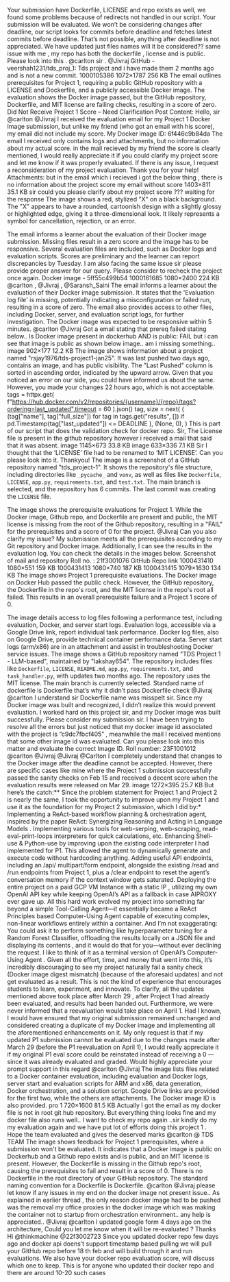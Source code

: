 Your submission have Dockerfile, LICENSE and repo exists as well, we found some problems because of redirects not handled in our script. Your submission will be evaluated.
We won’t be considering changes after deadline, our script looks for commits before deadline and fetches latest commits before deadline.
That’s not possible, anything after deadline is not appreciated.
We have updated just files names will it be considered??
same issue with me , my repo has both the dockerfile , license and is public. Please look into this . @carlton sir . @Jivraj GitHub - veershah1231/tds_proj_1: Tds project and i have made them 2 months ago and is not a new commit. 1000105386 1072×1787 256 KB
The email outlines prerequisites for Project 1, requiring a public GitHub repository with a LICENSE and Dockerfile, and a publicly accessible Docker image. The evaluation shows the Docker image passed, but the GitHub repository, Dockerfile, and MIT license are failing checks, resulting in a score of zero.
Did Not Receive Project 1 Score – Need Clarification Post Content: Hello, sir @carlton @Jivraj I received the evaluation email for my Project 1 Docker Image submission, but unlike my friend (who got an email with his score), my email did not include my score. My Docker image ID: 6f446c9b84da The email I received only contains logs and attachments, but no information about my actual score. in the mail recieved by my friend the score is clearly mentioned, I would really appreciate it if you could clarify my project score and let me know if it was properly evaluated. If there is any issue, I request a reconsideration of my project evaluation. Thank you for your help! Attachments: but in the email which i recieved i got the below thing , there is no information about the project score my email without score 1403×811 35.1 KB sir could you please clarify about my project score ??? waiting for the response
The image shows a red, stylized "X" on a black background. The "X" appears to have a rounded, cartoonish design with a slightly glossy or highlighted edge, giving it a three-dimensional look. It likely represents a symbol for cancellation, rejection, or an error.

The email informs a learner about the evaluation of their Docker image submission.  Missing files result in a zero score and the image has to be responsive. Several evaluation files are included, such as Docker logs and evaluation scripts. Scores are preliminary and the learner can report discrepancies by Tuesday.
I am also facing the same issue sir please provide proper answer for our query. Please consider to recheck the project once again. Docker image - 5ff55c499b54 1000161685 1080×2400 224 KB @carlton , @Jivraj , @Saransh_Saini
The email informs a learner about the evaluation of their Docker image submission. It states that the 'Evaluation log file' is missing, potentially indicating a misconfiguration or failed run, resulting in a score of zero. The email also provides access to other files, including Docker, server, and evaluation script logs, for further investigation. The Docker image was expected to be responsive within 5 minutes.
@carlton @Jivraj Got a email stating that prereq failed stating below.. Is Docker image present in dockerhub AND is public: FAIL but i can see that image is public as shown below image.. am i missing something.. image 902×177 12.2 KB
The image shows information about a project named "rsjay1976/tds-project1-jan25". It was last pushed two days ago, contains an image, and has public visibility.  The "Last Pushed" column is sorted in ascending order, indicated by the upward arrow.
Given that you noticed an error on our side, you could have informed us about the same. However, you made your changes 22 hours ago, which is not acceptable. tags = httpx.get(
                f"https://hub.docker.com/v2/repositories/{username}/{repo}/tags?ordering=last_updated",timeout = 60
            ).json()
            tag, size = next(
                (
                    (tag["name"], tag["full_size"])
                    for tag in tags.get("results", [])
                    if pd.Timestamp(tag["last_updated"]) <= DEADLINE
                ),
                (None, 0),
            ) This is part of our script that does the validation check for docker repo.
Sir, The License file is present in the github repository however i received a mail that said that it was absent. image 1145×673 33.8 KB image 633×336 7.1 KB Sir I thought that the ‘LICENSE’ file had to be renamed to ‘MIT LICENSE’. Can you please look into it. Thankyou!
The image is a screenshot of a GitHub repository named "tds_project-1". It shows the repository's file structure, including directories like `_pycache_` and `venv`, as well as files like `Dockerfile`, `LICENSE`, `app.py`, `requirements.txt`, and `test.txt`. The main branch is selected, and the repository has 6 commits. The last commit was creating the `LICENSE` file.

The image shows the prerequisite evaluations for Project 1. While the Docker image, Github repo, and Dockerfile are present and public, the MIT license is missing from the root of the Github repository, resulting in a "FAIL" for the prerequisites and a score of 0 for the project.
@Jivraj Can you also clarify my issue? My submission meets all the prerequisites according to my Git repository and Docker image. Additionally, I can see the results in the evaluation log. You can check the details in the images below. Screenshot of mail and repository Roll no. : 21f3001076 GitHub Repo link 1000431410 1080×551 159 KB 1000431413 1080×740 187 KB 1000431415 1079×1630 134 KB
The image shows Project 1 prerequisite evaluations. The Docker image on Docker Hub passed the public check. However, the GitHub repository, the Dockerfile in the repo's root, and the MIT license in the repo's root all failed.  This results in an overall prerequisite failure and a Project 1 score of 0.

The image details access to log files following a performance test, including evaluation, Docker, and server start logs. Evaluation logs, accessible via a Google Drive link, report individual task performance. Docker log files, also on Google Drive, provide technical container performance data. Server start logs (arm/x86) are in an attachment and assist in troubleshooting Docker service issues.
The image shows a GitHub repository named "TDS Project 1 - LLM-based", maintained by "lakshay654". The repository includes files like `Dockerfile`, `LICENSE`, `README.md`, `app.py`, `requirements.txt`, and `task_handler.py`, with updates two months ago. The repository uses the MIT license. The main branch is currently selected.
Standard name of dockerfile is Dockerfile that’s why it didn’t pass Dockerfile check
@Jivraj @carlton I understand sir Dockerfile name was misspelt sir. Since my Docker image was built and recognized, I didn’t realize this would prevent evaluation. I worked hard on this project sir, and my Docker image was built successfully. Please consider my submission sir.
I  have been trying to resolve all the errors but just noticed that my docker image id associated with the project is “c9dc7fbcf405” , meanwhile the mail I received mentions that some other image id was evaluated. Can you please look into this matter and evaluate the correct Image ID. Roll number: 23F1001012 @carlton @Jivraj
@Jivraj @Carlton I completely understand that changes to the Docker image after the deadline cannot be accepted. However, there are specific cases like mine where the Project 1 submission successfully passed the sanity checks on Feb 15 and received a decent score when the evaluation results were released on Mar 29. image 1272×395 25.7 KB But here’s the catch:** Since the problem statement for Project 1 and Project 2 is nearly the same, I took the opportunity to improve upon my Project 1 and use it as the foundation for my Project 2 submission, which I did by:* Implementing a ReAct-based workflow planning & orchestration agent, inspired by the paper ReAct: Synergizing Reasoning and Acting in Language Models . Implementing various tools for web-serping, web-scraping, read-eval-print-loops interpreters for quick calculations, etc. Enhancing Shell-use & Python-use by improving upon the existing code interpreter I had implemented for P1. This allowed the agent to dynamically generate and execute code without hardcoding anything. Adding useful API endpoints, including an /api/ multipart/form endpoint, alongside the existing /read and /run endpoints from Project 1, plus a /clear endpoint to reset the agent’s conversation memory if the context window gets saturated. Deploying the entire project on a paid GCP VM Instance with a static IP , utilizing my own OpenAI API key while keeping OpenAI’s API as a fallback in case AIPROXY ever gave up. All this hard work evolved my project into something far beyond a simple Tool-Calling Agent—it essentially became a ReAct Principles based Computer-Using Agent capable of executing complex, non-linear workflows entirely within a container. And I’m not exaggerating: You could ask it to perform something like hyperparameter tuning for a Random Forest Classifier, offloading the results locally on a JSON file and displaying its contents , and it would do that for you—without ever declining the request. I like to think of it as a terminal version of OpenAI’s Computer-Using Agent . Given all the effort, time, and money that went into this, it’s incredibly discouraging to see my project naturally fail a sanity check (Docker image digest mismatch) (because of the aforesaid updates) and not get evaluated as a result. This is not the kind of experience that encourages students to learn, experiment, and innovate. To clarify, all the updates mentioned above took place after March 29 , after Project 1 had already been evaluated, and results had been handed out. Furthermore, we were never informed that a reevaluation would take place on April 1. Had I known, I would have ensured that my original submission remained unchanged and considered creating a duplicate of my Docker image and implementing all the aforementioned enhancements on it. My only request is that if my updated P1 submission cannot be evaluated due to the changes made after March 29 (before the P1 reevaluation on April 1), I would really appreciate it if my original P1 eval score could be reinstated instead of receiving a 0 —since it was already evaluated and graded. Would highly appreciate your prompt support in this regard @carlton @Jivraj
The image lists files related to a Docker container evaluation, including evaluation and Docker logs, server start and evaluation scripts for ARM and x86, data generation, Docker orchestration, and a solution script. Google Drive links are provided for the first two, while the others are attachments. The Docker image ID is also provided.
pro 1 720×1600 81.5 KB Actually I got the email as my docker file is not in root git hub repository. But everything thing looks fine and my docker file also runs well.. I want to check my repo again ..sir kindly do my my evaluation again and we have put lot of efforts doing this project 1 . Hope the team evaluated and gives the deserved marks @carlton @ TDS TEAM
The image shows feedback for Project 1 prerequisites, where a submission won't be evaluated. It indicates that a Docker image is public on Dockerhub and a Github repo exists and is public, and an MIT license is present. However, the Dockerfile is missing in the Github repo's root, causing the prerequisites to fail and result in a score of 0.
There is no Dockerfile in the root directory of your GitHub repository. The standard naming convention for a Dockerfile is Dockerfile.
@carlton @Jivraj please let know if any issues in my end on the docker image not present issue.. As explained in earlier thread , the only reason docker image had to be pushed  was the removal my office proxies in the docker image which was making the container not to startup from orchestration environment.. any help is appreciated..
@Jivraj @carlton I updated google form 4 days ago on the architecture, Could you let me know when it will be re-evaluated ? Thanks
Hi @thinkmachine @22f3002723 Since you updated docker repo few days ago and docker api doens’t support timestamp based pulling we will pull your GitHub repo before 18 th feb and will build through it and run evaluations. We also have your docker repo evaluation score, will discuss which one to keep. This is for anyone who updated their docker repo and there are around 10-20 such cases
